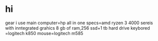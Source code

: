 # hi
gear i use 
main computer=hp all in one
specs=amd ryzen 3 4000 sereis with inntegrated grahics 8 gb of ram,256  ssd+1 tb hard drive
keybored =logitech k850
mouse=logitech m585
